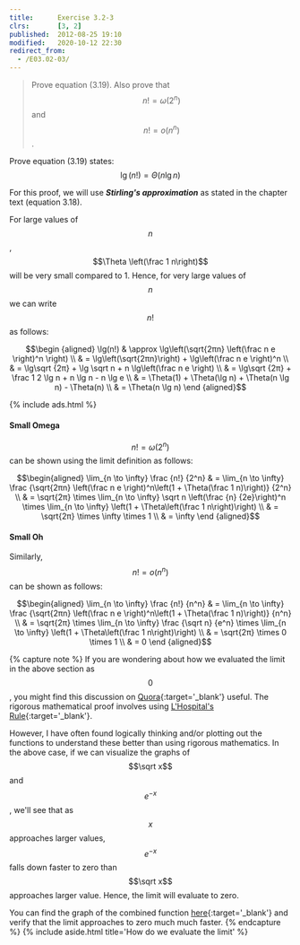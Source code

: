 ```yaml
---
title:      Exercise 3.2-3
clrs:       [3, 2]
published:  2012-08-25 19:10
modified:   2020-10-12 22:30
redirect_from:
  - /E03.02-03/
---
```


> Prove equation (3.19). Also prove that $$n! = \omega(2^n)$$ and $$n! = o(n^n)$$.

Prove equation (3.19) states: $$\lg(n!) = \Theta(n \lg n)$$

For this proof, we will use ***Stirling's approximation*** as stated in the chapter text (equation 3.18).

For large values of $$n$$, $$\Theta \left(\frac 1 n\right)$$ will be very small compared to 1. Hence, for very large values of $$n$$ we can write $$n!$$ as follows:

$$\begin {aligned}
\lg(n!) & \approx \lg\left(\sqrt{2πn} \left(\frac n e \right)^n \right) \\
        & = \lg\left(\sqrt{2πn}\right) + \lg\left(\frac n e \right)^n \\
        & = \lg\sqrt {2π} + \lg \sqrt n + n \lg\left(\frac n e \right) \\
        & = \lg\sqrt {2π} + \frac 1 2 \lg n + n \lg n - n \lg e \\
        & = \Theta(1) + \Theta(\lg n) + \Theta(n \lg n) - \Theta(n) \\
        & = \Theta(n \lg n)
\end {aligned}$$

{% include ads.html %}

#### Small Omega

$$n! = \omega(2^n)$$ can be shown using the limit definition as follows:

$$\begin{aligned}
\lim_{n \to \infty} \frac {n!} {2^n} & = \lim_{n \to \infty} \frac {\sqrt{2πn} \left(\frac n e \right)^n\left(1 + \Theta(\frac 1 n)\right)} {2^n} \\
& = \sqrt{2π} \times \lim_{n \to \infty} \sqrt n \left(\frac {n} {2e}\right)^n \times \lim_{n \to \infty} \left(1 + \Theta\left(\frac 1 n\right)\right) \\
& = \sqrt{2π} \times \infty \times 1 \\
& = \infty
\end {aligned}$$

#### Small Oh

Similarly, $$n! = o(n^n)$$ can be shown as follows:

$$\begin{aligned}
\lim_{n \to \infty} \frac {n!} {n^n} & = \lim_{n \to \infty} \frac {\sqrt{2πn} \left(\frac n e \right)^n\left(1 + \Theta(\frac 1 n)\right)} {n^n} \\
& = \sqrt{2π} \times \lim_{n \to \infty} \frac {\sqrt n} {e^n} \times \lim_{n \to \infty} \left(1 + \Theta\left(\frac 1 n\right)\right) \\
& = \sqrt{2π} \times 0 \times 1 \\
& = 0
\end {aligned}$$

{% capture note %}
If you are wondering about how we evaluated the limit in the above section as $$0$$, you might find this discussion on [Quora](https://www.quora.com/How-do-I-find-lim_-x-to-infty-e-x-sqrt-x){:target='_blank'} useful. The rigorous mathematical proof involves using [L'Hospital's Rule](https://en.wikipedia.org/wiki/L%27H%C3%B4pital%27s_rule){:target='_blank'}.

However, I have often found logically thinking and/or plotting out the functions to understand these better than using rigorous mathematics. In the above case, if we can visualize the graphs of $$\sqrt x$$ and $$e^{-x}$$, we'll see that as $$x$$ approaches larger values, $$e^{-x}$$ falls down faster to zero than $$\sqrt x$$ approaches larger value. Hence, the limit will evaluate to zero.

You can find the graph of the combined function [here](https://www.desmos.com/calculator/vcfuokwxqi){:target='_blank'} and verify that the limit approaches to zero much much faster.
{% endcapture %}
{% include aside.html title='How do we evaluate the limit' %}
